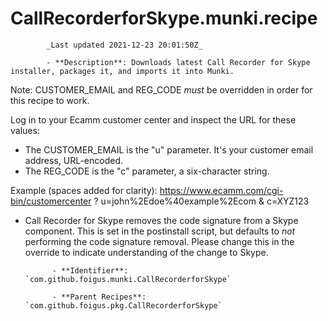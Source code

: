 # CallRecorderforSkype.munki.recipe

            _Last updated 2021-12-23 20:01:50Z_

            - **Description**: Downloads latest Call Recorder for Skype installer, packages it, and imports it into Munki.

Note: CUSTOMER_EMAIL and REG_CODE _must_ be overridden in order for this recipe to work.

Log in to your Ecamm customer center and inspect the URL for these values:
- The CUSTOMER_EMAIL is the "u" parameter. It's your customer email address, URL-encoded.
- The REG_CODE is the "c" parameter, a six-character string.

Example (spaces added for clarity):
https://www.ecamm.com/cgi-bin/customercenter ? u=john%2Edoe%40example%2Ecom & c=XYZ123

- Call Recorder for Skype removes the code signature from a Skype component.  This is set in the
postinstall script, but defaults to _not_ performing the code signature removal.  Please change
this in the override to indicate understanding of the change to Skype.

            - **Identifier**: `com.github.foigus.munki.CallRecorderforSkype`

            - **Parent Recipes**: `com.github.foigus.pkg.CallRecorderforSkype`
